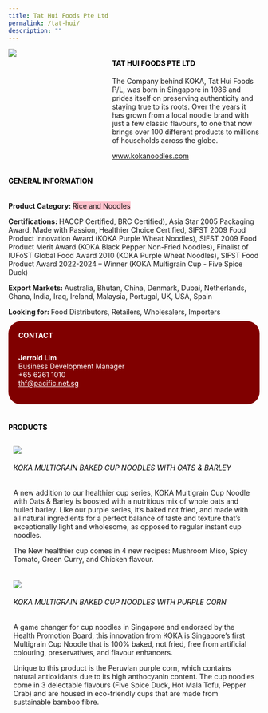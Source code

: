 ```yaml
---
title: Tat Hui Foods Pte Ltd
permalink: /tat-hui/
description: ""
---
```

<div class="flex-paragraph">
		<p style="text-transform: uppercase"></p>
	</div>
	<div style="display: flex; flex-wrap: wrap;" class="flex-container">
		<div style="flex: 1 1 40%; display: block;" class="card sgds"><img src="https://drive.google.com/uc?export=download&amp;id=1ahPPDScGw_Q1pfmN0aSzZmy_qWBgAjhV"></div>
		<div style="flex: 1 1 58%; display: block; margin-left: 3px" class="card-sgds">
			<h4 style="text-transform: uppercase; color: black;"><b>Tat Hui Foods Pte Ltd</b></h4>
			<p>The Company behind KOKA, Tat Hui Foods P/L, was born in Singapore in 1986 and prides itself on preserving authenticity and staying true to its roots. Over the years it has grown from a local noodle brand with just a few classic flavours, to one that now brings over 100 different products to millions of households across the globe.</p>
			<p><a target="_blank" href="https://www.kokanoodles.com">www.kokanoodles.com</a></p>
		</div>
	</div>
	<h4 style="text-transform: uppercase; color: black;"><b>General Information</b></h4>
	<div style="display: flex; flex-wrap: wrap;" class="flex-container">
		<div style="flex: 1 1 65%; display: block; align-self: stretch" class="card sgds">
			<div class="flex-paragraph">
				<p><b>Product Category: </b><span style="background-color: pink; border-radius: 10 px;">Rice and Noodles</span></p> 
				<p><b>Certifications: </b>HACCP Certified, BRC Certified), Asia Star 2005 Packaging Award, Made with Passion, Healthier Choice Certified, SIFST 2009 Food Product Innovation Award (KOKA Purple Wheat  Noodles), SIFST 2009 Food Product Merit Award (KOKA Black Pepper Non-Fried Noodles), Finalist of IUFoST Global Food Award 2010 (KOKA Purple Wheat Noodles), SIFST Food Product Award 2022-2024 – Winner (KOKA Multigrain Cup - Five Spice Duck)</p>
				<p><b>Export Markets: </b>Australia, Bhutan, China, Denmark, Dubai, Netherlands, Ghana, India, Iraq, Ireland, Malaysia, Portugal, UK, USA, Spain</p>
				<p style="margin-bottom: 10px;"><b>Looking for: </b>Food Distributors, Retailers, Wholesalers, Importers</p>
			</div>
		</div>
		<div style="flex: 1 1 35%; padding: 10px; display: block; background-color: maroon; border-radius: 25px; align-self: center;" class="card sgds">
			<h4 style="color: white; margin-top: 10px; margin-left: 10px;">CONTACT</h4>
			<div class="flex-paragraph">
				<p style="padding: 10px; color: white;">
					<b>Jerrold Lim</b><br>Business Development Manager<br>+65 6261 1010<br>
					<a style="color: white;" href="mailto:thf@pacific.net.sg">thf@pacific.net.sg</a>
				</p>
			</div>
		</div>
	</div>
	<br>
	<h4 style="text-transform: uppercase; color: black;"><b>products</b></h4>
	<div style="display: flex; flex-wrap: wrap;">
		<div style="flex: 1 1 47%; margin: 10px; display: block;" class="card sgds">
			<div style="display: block;" class="flex-image"><img src="https://drive.google.com/uc?export=download&amp;id=13dQ8MwXLA8CPgG5fDO0qlELXC62cgror"></div>
			<div class="flex-paragraph">
				<h6 style="text-transform: uppercase; color: black;">KOKA Multigrain Baked Cup Noodles with Oats &amp; Barley</h6>
				<p>A new addition to our healthier cup series, KOKA Multigrain Cup Noodle with Oats &amp; Barley is boosted with a nutritious mix of whole oats and hulled barley. Like our purple series, it’s baked not fried, and made with all natural ingredients for a perfect balance of taste and texture that’s exceptionally light and wholesome, as opposed to regular instant cup noodles.</p>
				<p>The New healthier cup comes in 4 new recipes: Mushroom Miso, Spicy Tomato, Green Curry, and Chicken flavour.</p>
			</div>
		</div>
		<div style="flex: 1 1 47%; margin: 10px; display: block;" class="card sgds">
			<div style="display: block;" class="flex-image"><img src="https://drive.google.com/uc?export=download&amp;id=12gBeOox3PHYrnKr6qlT9QQKBfQKbB78z"></div>
			<div class="flex-paragraph">
				<h6 style="text-transform: uppercase; color: black;">KOKA Multigrain Baked Cup Noodles with Purple Corn</h6>
				<p>A game changer for cup noodles in Singapore and endorsed by the Health Promotion Board, this innovation from KOKA is Singapore’s first Multigrain Cup Noodle that is 100% baked, not fried, free from artificial colouring, preservatives, and flavour enhancers.</p>
				<p>Unique to this product is the Peruvian purple corn, which contains natural antioxidants due to its high anthocyanin content. The cup noodles come in 3 delectable flavours (Five Spice Duck, Hot Mala Tofu, Pepper Crab) and are housed in eco-friendly cups that are made from sustainable bamboo fibre.</p>
			</div>
		</div></div>